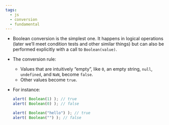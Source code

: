 ```yaml
---
tags:
  - js
  - conversion
  - fundamental
---
```


- Boolean conversion is the simplest one. It happens in logical operations (later we’ll meet condition tests and other similar things) but can also be performed explicitly with a call to `Boolean(value)`.
- The conversion rule:
	- Values that are intuitively “empty”, like `0`, an empty string, `null`, `undefined`, and `NaN`, become `false`.
	- Other values become `true`.

- For instance:
	```js
	alert( Boolean(1) ); // true
	alert( Boolean(0) ); // false
	
	alert( Boolean("hello") ); // true
	alert( Boolean("") ); // false
	```